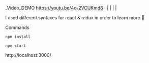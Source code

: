 _Video_DEMO
https://youtu.be/4o-2VCUKmd8
|
|
|
|
|

I used different syntaxes for 
react & redux in order to learn more 🤔


Commands

` npm install `

` npm start `

http://localhost:3000/

